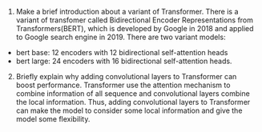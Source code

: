 1. Make a brief introduction about a variant of Transformer.
There is a variant of transfomer called Bidirectional Encoder Representations from Transformers(BERT), which is developed by Google in 2018 and applied to Google search engine in 2019. There are two variant models:
+ bert base: 12 encoders with 12 bidirectional self-attention heads
+ bert large: 24 encoders with 16 bidirectional self-attention heads.
2. Briefly explain why adding convolutional layers to Transformer can boost performance.
Transformer use the attention mechanism to combine information of all sequence and convolutional layers combine the local information. Thus, adding convolutional layers to Transformer can make the model to consider some local information and give the model some flexibility.